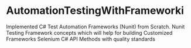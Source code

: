 # AutomationTestingWithFrameworki
Implemented C# Test Automation Frameworks (Nunit) from Scratch.  Nunit Testing Framework concepts which will help for building Customized Frameworks  Selenium C# API Methods with quality standards
